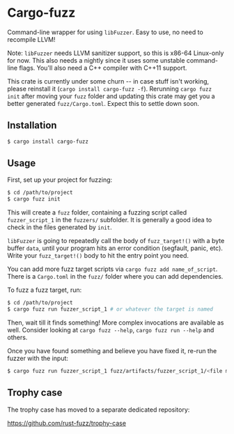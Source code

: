 # Cargo-fuzz

Command-line wrapper for using `libFuzzer`. Easy to use, no need to recompile LLVM!

Note: `libFuzzer` needs LLVM sanitizer support, so this is x86-64 Linux-only for now. This also needs a nightly since it uses some unstable command-line flags. You'll also need a C++ compiler with C++11 support.

This crate is currently under some churn -- in case stuff isn't working, please reinstall it (`cargo install cargo-fuzz -f`). Rerunning `cargo fuzz init` after moving your `fuzz` folder and updating this crate may get you a better generated `fuzz/Cargo.toml`. Expect this to settle down soon.

## Installation

```sh
$ cargo install cargo-fuzz
```

## Usage

First, set up your project for fuzzing:

```sh
$ cd /path/to/project
$ cargo fuzz init
```

This will create a `fuzz` folder, containing a fuzzing script called `fuzzer_script_1` in the
`fuzzers/` subfolder. It is generally a good idea to check in the files generated by `init`.

`libFuzzer` is going to repeatedly call the body of `fuzz_target!()` with a byte buffer `data`,
until your program hits an error condition (segfault, panic, etc). Write your `fuzz_target!()`
body to hit the entry point you need.

You can add more fuzz target scripts via `cargo fuzz add name_of_script`. There
is a `Cargo.toml` in the `fuzz/` folder where you can add dependencies.

To fuzz a fuzz target, run:

```sh
$ cd /path/to/project
$ cargo fuzz run fuzzer_script_1 # or whatever the target is named
```

Then, wait till it finds something! More complex invocations are available as well. Consider
looking at `cargo fuzz --help`, `cargo fuzz run --help` and others.

Once you have found something and believe you have fixed it, re-run the fuzzer with the input:

```sh
$ cargo fuzz run fuzzer_script_1 fuzz/artifacts/fuzzer_script_1/<file mentioned in crash output>
```

## Trophy case

The trophy case has moved to a separate dedicated repository:

https://github.com/rust-fuzz/trophy-case
